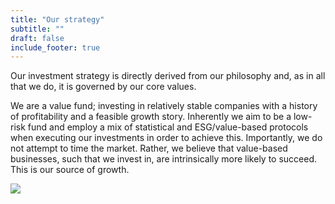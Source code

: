 ```yaml
---
title: "Our strategy"
subtitle: ""
draft: false
include_footer: true
---
```


Our investment strategy is directly derived from our philosophy and, as in all that we do, it is governed by our core values.

We are a value fund; investing in relatively stable companies with a history of profitability and a feasible growth story. Inherently we aim to be a low-risk fund and employ a mix of statistical and ESG/value-based protocols when executing our investments in order to achieve this. Importantly, we do not attempt to time the market. Rather, we believe that value-based businesses, such that we invest in, are intrinsically more likely to succeed. This is our source of growth.

<div class="white-space"></div>

![](/images/illustrations/strategy.png)

